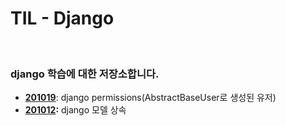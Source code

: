 # TIL - Django

<br>

### django 학습에 대한 저장소합니다.

- **[201019](https://github.com/navill/Django_TIL/blob/master/query/doc/2020/django_201012.md)**: django permissions(AbstractBaseUser로 생성된 유저)
- **[201012](https://github.com/navill/Django_TIL/blob/master/query/doc/2020/django_201012.md):** django 모델 상속

